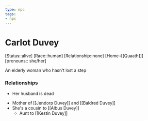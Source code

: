 ```yaml
---
type: npc
tags: 
- npc
---
```

# Carlot Duvey
[Status::alive]
[Race::human]
[Relationship::none]
[Home::[[Quaath]]]
[pronouns:: she/her]

An elderly woman who hasn't lost a step
### Relationships
- Her husband is dead
* Mother of [[Jendorp Duvey]] and [[Baldred Duvey]]
* She's a cousin to [[Albus Duvey]]
	* Aunt to [[Kestin Duvey]] 